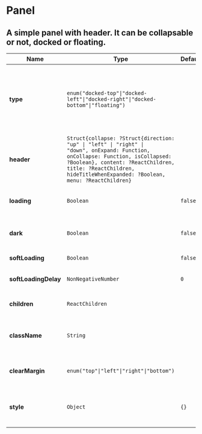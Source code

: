 # Panel

## A simple panel with header. It can be collapsable or not, docked or floating.

|Name|Type|Default|Description|
|----|----|-------|-----------|
| **type** | <code>enum("docked-top"&#124;"docked-left"&#124;"docked-right"&#124;"docked-bottom"&#124;"floating")</code> |  | **required**. Docked-top &#124; docked-left &#124; docked-right &#124; docked-bottom &#124; floating |
| **header** | <code>Struct{collapse: ?Struct{direction: "up" &#124; "left" &#124; "right" &#124; "down", onExpand: Function, onCollapse: Function, isCollapsed: ?Boolean}, content: ?ReactChildren, title: ?ReactChildren, hideTitleWhenExpanded: ?Boolean, menu: ?ReactChildren}</code> |  | *optional*. Header props (collapse, content, title, menu) |
| **loading** | <code>Boolean</code> | <code>false</code> | *optional*. Whether it's loading or not |
| **dark** | <code>Boolean</code> | <code>false</code> | *optional*. True if it should use dark theme |
| **softLoading** | <code>Boolean</code> | <code>false</code> | *optional*. Soft loading |
| **softLoadingDelay** | <code>NonNegativeNumber</code> | <code>0</code> | *optional*. Soft loading delay |
| **children** | <code>ReactChildren</code> |  | **required**. Panel content |
| **className** | <code>String</code> |  | *optional*. Additional `className` for wrapper element |
| **clearMargin** | <code>enum("top"&#124;"left"&#124;"right"&#124;"bottom")</code> |  | *optional*. : top &#124; left &#124; right &#124; bottom |
| **style** | <code>Object</code> | <code>{}</code> | *optional*. Inline-style overrides for wrapper element |